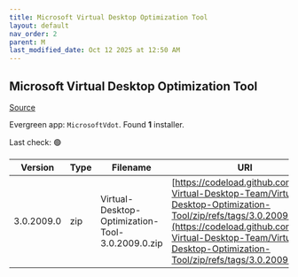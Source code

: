 ```yaml
---
title: Microsoft Virtual Desktop Optimization Tool
layout: default
nav_order: 2
parent: M
last_modified_date: Oct 12 2025 at 12:50 AM
---
```


## Microsoft Virtual Desktop Optimization Tool

[Source](https://github.com/The-Virtual-Desktop-Team/Virtual-Desktop-Optimization-Tool)

Evergreen app: `MicrosoftVdot`. Found **1** installer.

Last check: 🟢

| Version    | Type | Filename                                         | URI                                                                                                                                                                                                                                |
| ---------- | ---- | ------------------------------------------------ | ---------------------------------------------------------------------------------------------------------------------------------------------------------------------------------------------------------------------------------- |
| 3.0.2009.0 | zip  | Virtual-Desktop-Optimization-Tool-3.0.2009.0.zip | [https://codeload.github.com/The-Virtual-Desktop-Team/Virtual-Desktop-Optimization-Tool/zip/refs/tags/3.0.2009.0](https://codeload.github.com/The-Virtual-Desktop-Team/Virtual-Desktop-Optimization-Tool/zip/refs/tags/3.0.2009.0) |
